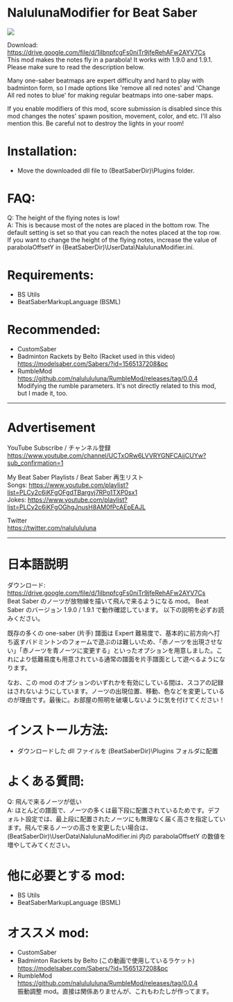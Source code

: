 # NalulunaModifier for Beat Saber

[![](https://img.youtube.com/vi/hWmCNc5rLEI/0.jpg)](https://www.youtube.com/watch?v=hWmCNc5rLEI)

Download: https://drive.google.com/file/d/1ilbnpfcgFs0niTr9jfeRehAFw2AYV7Cs  
This mod makes the notes fly in a parabola! It works with 1.9.0 and 1.9.1.
Please make sure to read the description below.

Many one-saber beatmaps are expert difficulty and hard to play with badminton form,
so I made options like 'remove all red notes' and 'Change All red notes to blue' for making regular beatmaps into one-saber maps.

If you enable modifiers of this mod, score submission is disabled since this mod changes the notes' spawn position, movement, color, and etc. I'll also mention this. Be careful not to destroy the lights in your room!

# Installation:
- Move the downloaded dll file to (BeatSaberDir)\Plugins folder.

# FAQ:
Q: The height of the flying notes is low!  
A: This is because most of the notes are placed in the bottom row. The default setting is set so that you can reach the notes placed at the top row. If you want to change the height of the flying notes, increase the value of parabolaOffsetY in (BeatSaberDir)\UserData\NalulunaModifier.ini.

# Requirements:
- BS Utils
- BeatSaberMarkupLanguage (BSML)

# Recommended:
- CustomSaber
- Badminton Rackets by Belto (Racket used in this video)
https://modelsaber.com/Sabers/?id=1565137208&pc
- RumbleMod
https://github.com/nalulululuna/RumbleMod/releases/tag/0.0.4  
Modifying the rumble parameters. It's not directly related to this mod, but I made it, too.

----
# Advertisement

YouTube Subscribe / チャンネル登録  
https://www.youtube.com/channel/UCTxORw6LVVRYGNFCAijCUYw?sub_confirmation=1

My Beat Saber Playlists / Beat Saber 再生リスト  
Songs: https://www.youtube.com/playlist?list=PLCy2c6iKFgOFgdTBargvj7RPo1TXP0sx1  
Jokes: https://www.youtube.com/playlist?list=PLCy2c6iKFgOGhgJnusH8AM0fPcAEpEAJL

Twitter  
https://twitter.com/nalulululuna

----
# 日本語説明

ダウンロード: https://drive.google.com/file/d/1ilbnpfcgFs0niTr9jfeRehAFw2AYV7Cs  
Beat Saber のノーツが放物線を描いて飛んで来るようになる mod。
Beat Saber のバージョン 1.9.0 / 1.9.1 で動作確認しています。
以下の説明を必ずお読みください。

既存の多くの one-saber (片手) 譜面は Expert 難易度で、基本的に前方向へ打ち返すバドミントンのフォームで遊ぶのは難しいため、「赤ノーツを出現させない」「赤ノーツを青ノーツに変更する」といったオプションを用意しました。これにより低難易度も用意されている通常の譜面を片手譜面として遊べるようになります。

なお、この mod のオプションのいずれかを有効にしている間は、スコアの記録はされないようにしています。ノーツの出現位置、移動、色などを変更しているのが理由です。最後に。お部屋の照明を破壊しないように気を付けてください！

# インストール方法:
- ダウンロードした dll ファイルを (BeatSaberDir)\Plugins フォルダに配置

# よくある質問:
Q: 飛んで来るノーツが低い  
A: ほとんどの譜面で、ノーツの多くは最下段に配置されているためです。デフォルト設定では、最上段に配置されたノーツにも無理なく届く高さを指定しています。飛んで来るノーツの高さを変更したい場合は、(BeatSaberDir)\UserData\NalulunaModifier.ini 内の parabolaOffsetY の数値を増やしてみてください。

# 他に必要とする mod:
- BS Utils
- BeatSaberMarkupLanguage (BSML)

# オススメ mod:
- CustomSaber
- Badminton Rackets by Belto (この動画で使用しているラケット)
https://modelsaber.com/Sabers/?id=1565137208&pc
- RumbleMod
https://github.com/nalulululuna/RumbleMod/releases/tag/0.0.4  
振動調整 mod。直接は関係ありませんが、これもわたしが作ってます。
